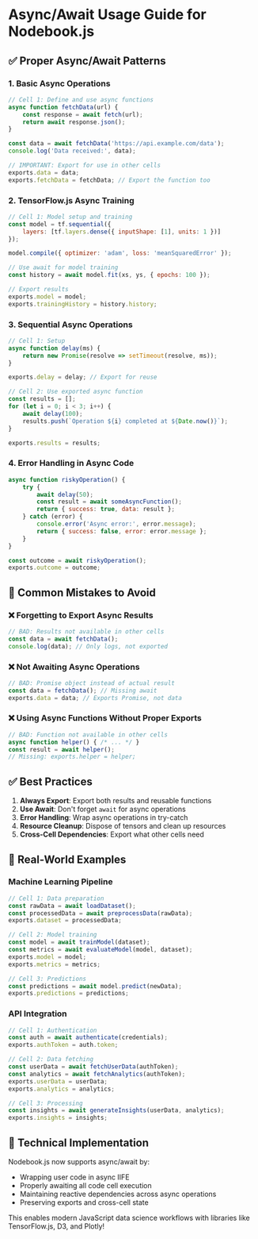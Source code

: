 # Async/Await Usage Guide for Nodebook.js

## ✅ Proper Async/Await Patterns

### 1. Basic Async Operations
```javascript
// Cell 1: Define and use async functions
async function fetchData(url) {
    const response = await fetch(url);
    return await response.json();
}

const data = await fetchData('https://api.example.com/data');
console.log('Data received:', data);

// IMPORTANT: Export for use in other cells
exports.data = data;
exports.fetchData = fetchData; // Export the function too
```

### 2. TensorFlow.js Async Training
```javascript
// Cell 1: Model setup and training
const model = tf.sequential({
    layers: [tf.layers.dense({ inputShape: [1], units: 1 })]
});

model.compile({ optimizer: 'adam', loss: 'meanSquaredError' });

// Use await for model training
const history = await model.fit(xs, ys, { epochs: 100 });

// Export results
exports.model = model;
exports.trainingHistory = history.history;
```

### 3. Sequential Async Operations
```javascript
// Cell 1: Setup
async function delay(ms) {
    return new Promise(resolve => setTimeout(resolve, ms));
}

exports.delay = delay; // Export for reuse

// Cell 2: Use exported async function
const results = [];
for (let i = 0; i < 3; i++) {
    await delay(100);
    results.push(`Operation ${i} completed at ${Date.now()}`);
}

exports.results = results;
```

### 4. Error Handling in Async Code
```javascript
async function riskyOperation() {
    try {
        await delay(50);
        const result = await someAsyncFunction();
        return { success: true, data: result };
    } catch (error) {
        console.error('Async error:', error.message);
        return { success: false, error: error.message };
    }
}

const outcome = await riskyOperation();
exports.outcome = outcome;
```

## 🚫 Common Mistakes to Avoid

### ❌ Forgetting to Export Async Results
```javascript
// BAD: Results not available in other cells
const data = await fetchData();
console.log(data); // Only logs, not exported
```

### ❌ Not Awaiting Async Operations
```javascript
// BAD: Promise object instead of actual result
const data = fetchData(); // Missing await
exports.data = data; // Exports Promise, not data
```

### ❌ Using Async Functions Without Proper Exports
```javascript
// BAD: Function not available in other cells
async function helper() { /* ... */ }
const result = await helper();
// Missing: exports.helper = helper;
```

## ✅ Best Practices

1. **Always Export**: Export both results and reusable functions
2. **Use Await**: Don't forget `await` for async operations
3. **Error Handling**: Wrap async operations in try-catch
4. **Resource Cleanup**: Dispose of tensors and clean up resources
5. **Cross-Cell Dependencies**: Export what other cells need

## 🎯 Real-World Examples

### Machine Learning Pipeline
```javascript
// Cell 1: Data preparation
const rawData = await loadDataset();
const processedData = await preprocessData(rawData);
exports.dataset = processedData;

// Cell 2: Model training
const model = await trainModel(dataset);
const metrics = await evaluateModel(model, dataset);
exports.model = model;
exports.metrics = metrics;

// Cell 3: Predictions
const predictions = await model.predict(newData);
exports.predictions = predictions;
```

### API Integration
```javascript
// Cell 1: Authentication
const auth = await authenticate(credentials);
exports.authToken = auth.token;

// Cell 2: Data fetching
const userData = await fetchUserData(authToken);
const analytics = await fetchAnalytics(authToken);
exports.userData = userData;
exports.analytics = analytics;

// Cell 3: Processing
const insights = await generateInsights(userData, analytics);
exports.insights = insights;
```

## 🔧 Technical Implementation

Nodebook.js now supports async/await by:
- Wrapping user code in async IIFE
- Properly awaiting all code cell execution
- Maintaining reactive dependencies across async operations
- Preserving exports and cross-cell state

This enables modern JavaScript data science workflows with libraries like TensorFlow.js, D3, and Plotly!
